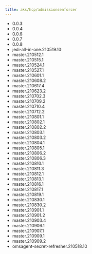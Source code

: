 ```yaml
---
title: aks/hcp/admissionsenforcer
---
```

- 0.0.3
- 0.0.4
- 0.0.6
- 0.0.7
- 0.0.8
- jedi-all-in-one.210519.10
- master.210512.1
- master.210515.1
- master.210524.1
- master.210527.1
- master.210601.1
- master.210608.2
- master.210617.4
- master.210623.2
- master.210702.3
- master.210709.2
- master.210710.4
- master.210712.2
- master.210801.1
- master.210802.1
- master.210802.2
- master.210803.1
- master.210803.2
- master.210804.1
- master.210805.1
- master.210806.2
- master.210806.3
- master.210810.1
- master.210811.3
- master.210812.1
- master.210813.1
- master.210816.1
- master.210817.1
- master.210819.1
- master.210830.1
- master.210830.2
- master.210901.1
- master.210901.2
- master.210903.4
- master.210906.1
- master.210907.1
- master.210909.1
- master.210909.2
- omsagent-secret-refresher.210518.10
